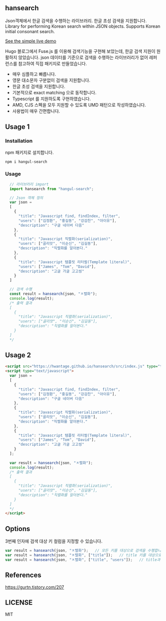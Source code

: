 ## hansearch

Json객체에서 한글 검색을 수행하는 라이브러리. 한글 초성 검색을 지원합니다.
<br/>
Library for performing Korean search within JSON objects. Supports Korean initial consonant search.

[See the simple live demo](https://hwantage.github.io/hansearch/demo/)

Hugo 블로그에서 Fuse.js 를 이용해 검색기능을 구현해 보았는데, 한글 검색 지원이 원활하지 않았습니다. json 데이터를 기준으로 검색을 수행하는 라이브러리가 없어 레퍼런스를 참고하여 직접 패키지로 만들었습니다.

* 매우 심플하고 빠릅니다.
* 영문 대소문자 구분없이 검색을 지원합니다.
* 한글 초성 검색을 지원합니다.
* 기본적으로 exact matching 으로 동작합니다.
* Typescript 를 지원하도록 구현하였습니다.
* AMD, CJS 스펙을 모두 지원할 수 있도록 UMD 패턴으로 작성하였습니다.
* 사용법이 매우 간편합니다.

## Usage 1

### Installation

npm 패키지로 설치합니다.

```shell
npm i hangul-search
```

### Usage

```js
  // 라이브러리 import
  import hansearch from "hangul-search";

  // Json 객체 정의
  var json = 
  [
  	{
  	  "title": "Javascript find, findIndex, filter",
  	  "users": ["김정환", "홍길동", "강감찬", "아이유"],
  	  "description": "구글 네이버 다음"
  	},
  	{
  	  "title": "Javascript 직렬화(serialization)",
  	  "users": ["골리앗", "이순신", "김길동"],
  	  "description": "직렬화를 알아본다."
  	},
  	{
  	  "title": "Javascript 템플릿 리터럴(Template literal)",
  	  "users": ["James", "Tom", "David"],
  	  "description": "고글 가글 고고씽"
  	}
  ]

  // 검색 수행
  const result = hansearch(json, "ㅈ렬화");
  console.log(result);
  /* 출력 결과
  [
    {
      "title": "Javascript 직렬화(serialization)",
      "users": ["골리앗", "이순신", "김길동"],
      "description": "직렬화를 알아본다."
    }
  ]
  */
```

## Usage 2

```html
<script src="https://hwantage.github.io/hansearch/src/index.js" type="text/javascript"></script>
<script type="text/javascript">
  var json = 
  [
  	{
  	  "title": "Javascript find, findIndex, filter",
  	  "users": ["김정환", "홍길동", "강감찬", "아이유"],
  	  "description": "구글 네이버 다음"
  	},
  	{
  	  "title": "Javascript 직렬화(serialization)",
  	  "users": ["골리앗", "이순신", "김길동"],
  	  "description": "직렬화를 알아본다."
  	},
  	{
  	  "title": "Javascript 템플릿 리터럴(Template literal)",
  	  "users": ["James", "Tom", "David"],
  	  "description": "고글 가글 고고씽"
  	}
  ];
  
  var result = hansearch(json, "ㅈ렬화");
  console.log(result);
  /* 출력 결과
  [
    {
      "title": "Javascript 직렬화(serialization)",
      "users": ["골리앗", "이순신", "김길동"],
      "description": "직렬화를 알아본다."
    }
  ]
  */
</script>
```

## Options

3번째 인자에 검색 대상 키 컬럼을 지정할 수 있습니다.

```js
var result = hansearch(json, "ㅈ렬화");   // 모든 키를 대상으로 검색을 수행합니다.
var result = hansearch(json, "ㅈ렬화", ["title"]);   // title 키를 대상으로 검색을 수행합니다.
var result = hansearch(json, "ㅈ렬화", ["title", "users"]);   // title과 users 키를 대상으로 검색을 수행합니다.
```

## References

https://gurtn.tistory.com/207

## LICENSE

MIT
